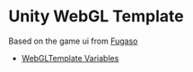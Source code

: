 # Unity WebGL Template

Based on the game ui from [Fugaso](https://fugaso.com)

* [WebGLTemplate Variables](https://docs.unity3d.com/2020.1/Documentation/Manual/webgl-templates.html)